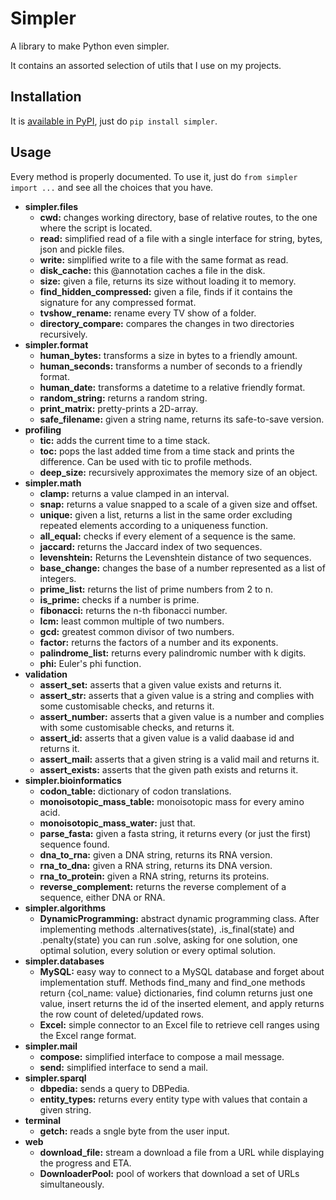 # Simpler

A library to make Python even simpler.

It contains an assorted selection of utils that I use on my projects.

## Installation

It is [available in PyPI](https://pypi.org/project/simpler/), just do `pip install simpler`.

## Usage

Every method is properly documented. To use it, just do `from simpler import ...` and see all the choices that you have.

* **simpler.files**
  * **cwd:** changes working directory, base of relative routes, to the one where the script is located.
  * **read:** simplified read of a file with a single interface for string, bytes, json and pickle files.
  * **write:** simplified write to a file with the same format as read.
  * **disk_cache:** this @annotation caches a file in the disk.
  * **size:** given a file, returns its size without loading it to memory.
  * **find_hidden_compressed:** given a file, finds if it contains the signature for any compressed format.
  * **tvshow_rename:** rename every TV show of a folder.
  * **directory_compare:** compares the changes in two directories recursively.
* **simpler.format**
  * **human_bytes:** transforms a size in bytes to a friendly amount.
  * **human_seconds:** transforms a number of seconds to a friendly format.
  * **human_date:** transforms a datetime to a relative friendly format.
  * **random_string:** returns a random string.
  * **print_matrix:** pretty-prints a 2D-array.
  * **safe_filename:** given a string name, returns its safe-to-save version.
* **profiling**
  * **tic:** adds the current time to a time stack.
  * **toc:** pops the last added time from a time stack and prints the difference. Can be used with tic to profile methods.
  * **deep_size:** recursively approximates the memory size of an object.
* **simpler.math**
  * **clamp:** returns a value clamped in an interval.
  * **snap:** returns a value snapped to a scale of a given size and offset.
  * **unique:** given a list, returns a list in the same order excluding repeated elements according to a uniqueness function.
  * **all_equal:** checks if every element of a sequence is the same.
  * **jaccard:** returns the Jaccard index of two sequences.
  * **levenshtein:** Returns the Levenshtein distance of two sequences.
  * **base_change:** changes the base of a number represented as a list of integers.
  * **prime_list:** returns the list of prime numbers from 2 to n.
  * **is_prime:** checks if a number is prime.
  * **fibonacci:** returns the n-th fibonacci number.
  * **lcm:** least common multiple of two numbers.
  * **gcd:** greatest common divisor of two numbers.
  * **factor:** returns the factors of a number and its exponents.
  * **palindrome_list:** returns every palindromic number with k digits.
  * **phi:** Euler's phi function.
* **validation**
  * **assert_set:** asserts that a given value exists and returns it.
  * **assert_str:** asserts that a given value is a string and complies with some customisable checks, and returns it.
  * **assert_number:** asserts that a given value is a number and complies with some customisable checks, and returns it.
  * **assert_id:** asserts that a given value is a valid daabase id and returns it.
  * **assert_mail:** asserts that a given string is a valid mail and returns it.
  * **assert_exists:** asserts that the given path exists and returns it.
* **simpler.bioinformatics**
  * **codon_table:** dictionary of codon translations.
  * **monoisotopic_mass_table:** monoisotopic mass for every amino acid.
  * **monoisotopic_mass_water:** just that.
  * **parse_fasta:** given a fasta string, it returns every (or just the first) sequence found.
  * **dna_to_rna:** given a DNA string, returns its RNA version.
  * **rna_to_dna:** given a RNA string, returns its DNA version.
  * **rna_to_protein:** given a RNA string, returns its proteins.
  * **reverse_complement:** returns the reverse complement of a sequence, either DNA or RNA.
* **simpler.algorithms**
  * **DynamicProgramming:** abstract dynamic programming class. After implementing methods .alternatives(state), .is_final(state) and .penalty(state) you can run .solve, asking for one solution, one optimal solution, every solution or every optimal solution.
* **simpler.databases**
  * **MySQL:** easy way to connect to a MySQL database and forget about implementation stuff. Methods find_many and find_one methods return {col_name: value} dictionaries, find column returns just one value, insert returns the id of the inserted element, and apply returns the row count of deleted/updated rows.
  * **Excel:** simple connector to an Excel file to retrieve cell ranges using the Excel range format.
* **simpler.mail**
  * **compose:** simplified interface to compose a mail message.
  * **send:** simplified interface to send a mail.
* **simpler.sparql**
  * **dbpedia:** sends a query to DBPedia.
  * **entity_types:** returns every entity type with values that contain a given string.
* **terminal**
  * **getch:** reads a sngle byte from the user input.
* **web**
  * **download_file:** stream a download a file from a URL while displaying the progress and ETA.
  * **DownloaderPool:** pool of workers that download a set of URLs simultaneously.